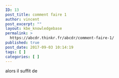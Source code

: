 ```yaml
---
ID: 13
post_title: comment faire 1
author: vincent
post_excerpt: ""
layout: kbe_knowledgebase
permalink: >
  https://abcdr.thinkr.fr/abcdr/comment-faire-1/
published: true
post_date: 2017-09-03 10:14:19
tags: [ ]
categories: [ ]
---
```

alors il suffit de
